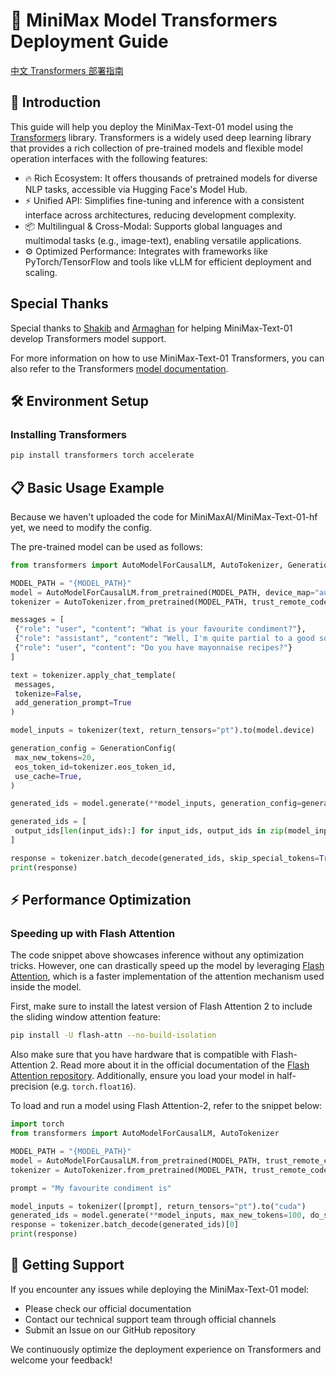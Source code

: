 # 🚀 MiniMax Model Transformers Deployment Guide

[中文 Transformers 部署指南](./transformers_deployment_guide_cn.md)

## 📖 Introduction

This guide will help you deploy the MiniMax-Text-01 model using the [Transformers](https://huggingface.co/docs/transformers/index) library. Transformers is a widely used deep learning library that provides a rich collection of pre-trained models and flexible model operation interfaces with the following features:

- 🔥 Rich Ecosystem: It offers thousands of pretrained models for diverse NLP tasks, accessible via Hugging Face's Model Hub.
- ⚡ Unified API: Simplifies fine-tuning and inference with a consistent interface across architectures, reducing development complexity.
- 📦 Multilingual & Cross-Modal: Supports global languages and multimodal tasks (e.g., image-text), enabling versatile applications.
- ⚙️ Optimized Performance: Integrates with frameworks like PyTorch/TensorFlow and tools like vLLM for efficient deployment and scaling.

## Special Thanks

Special thanks to [Shakib](https://www.linkedin.com/in/shakibkhan66/) and [Armaghan](https://www.linkedin.com/in/armaghan-shakir/overlay/about-this-profile/) for helping MiniMax-Text-01 develop Transformers model support.

For more information on how to use MiniMax-Text-01 Transformers, you can also refer to the Transformers [model documentation](https://huggingface.co/docs/transformers/main/en/model_doc/minimax).

## 🛠️ Environment Setup

### Installing Transformers

```bash
pip install transformers torch accelerate
```

## 📋 Basic Usage Example

Because we haven't uploaded the code for MiniMaxAI/MiniMax-Text-01-hf yet, we need to modify the config.

The pre-trained model can be used as follows:

```python
from transformers import AutoModelForCausalLM, AutoTokenizer, GenerationConfig

MODEL_PATH = "{MODEL_PATH}"
model = AutoModelForCausalLM.from_pretrained(MODEL_PATH, device_map="auto", trust_remote_code=True)
tokenizer = AutoTokenizer.from_pretrained(MODEL_PATH, trust_remote_code=True)

messages = [
 {"role": "user", "content": "What is your favourite condiment?"},
 {"role": "assistant", "content": "Well, I'm quite partial to a good squeeze of fresh lemon juice. It adds just the right amount of zesty flavour to whatever I'm cooking up in the kitchen!"},
 {"role": "user", "content": "Do you have mayonnaise recipes?"}
]

text = tokenizer.apply_chat_template(
 messages,
 tokenize=False,
 add_generation_prompt=True
)

model_inputs = tokenizer(text, return_tensors="pt").to(model.device)

generation_config = GenerationConfig(
 max_new_tokens=20,
 eos_token_id=tokenizer.eos_token_id,
 use_cache=True,
)

generated_ids = model.generate(**model_inputs, generation_config=generation_config)

generated_ids = [
 output_ids[len(input_ids):] for input_ids, output_ids in zip(model_inputs.input_ids, generated_ids)
]

response = tokenizer.batch_decode(generated_ids, skip_special_tokens=True)[0]
print(response)
```

## ⚡ Performance Optimization

### Speeding up with Flash Attention

The code snippet above showcases inference without any optimization tricks. However, one can drastically speed up the model by leveraging [Flash Attention](../perf_train_gpu_one#flash-attention-2), which is a faster implementation of the attention mechanism used inside the model.

First, make sure to install the latest version of Flash Attention 2 to include the sliding window attention feature:

```bash
pip install -U flash-attn --no-build-isolation
```

Also make sure that you have hardware that is compatible with Flash-Attention 2. Read more about it in the official documentation of the [Flash Attention repository](https://github.com/Dao-AILab/flash-attention). Additionally, ensure you load your model in half-precision (e.g. `torch.float16`).

To load and run a model using Flash Attention-2, refer to the snippet below:

```python
import torch
from transformers import AutoModelForCausalLM, AutoTokenizer

MODEL_PATH = "{MODEL_PATH}"
model = AutoModelForCausalLM.from_pretrained(MODEL_PATH, trust_remote_code=True, torch_dtype=torch.float16, attn_implementation="flash_attention_2", device_map="auto")
tokenizer = AutoTokenizer.from_pretrained(MODEL_PATH, trust_remote_code=True)

prompt = "My favourite condiment is"

model_inputs = tokenizer([prompt], return_tensors="pt").to("cuda")
generated_ids = model.generate(**model_inputs, max_new_tokens=100, do_sample=True)
response = tokenizer.batch_decode(generated_ids)[0]
print(response)
```

## 📮 Getting Support

If you encounter any issues while deploying the MiniMax-Text-01 model:
- Please check our official documentation
- Contact our technical support team through official channels
- Submit an Issue on our GitHub repository

We continuously optimize the deployment experience on Transformers and welcome your feedback!
